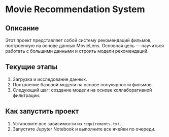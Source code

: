 # Movie Recommendation System

## Описание
Этот проект представляет собой систему рекомендаций фильмов, построенную на основе данных MovieLens. Основная цель — научиться работать с большими данными и строить модели рекомендаций.

## Текущие этапы
1. Загрузка и исследование данных.
2. Построение базовой модели на основе популярности фильмов.
3. Следующий шаг: создание модели на основе коллаборативной фильтрации.

## Как запустить проект
1. Установите все зависимости из `requirements.txt`.
2. Запустите Jupyter Notebook и выполните все ячейки по очереди.

